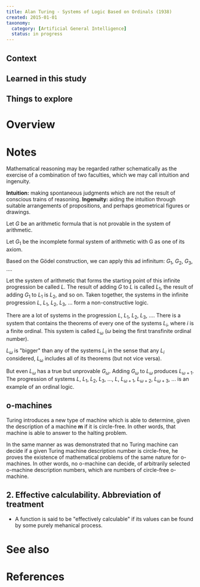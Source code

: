 ```yaml
---
title: Alan Turing - Systems of Logic Based on Ordinals (1938)
created: 2015-01-01
taxonomy:
  category: [Artificial General Intelligence]
  status: in progress
---
```


## Context

## Learned in this study

## Things to explore

# Overview

# Notes

Mathematical reasoning may be regarded rather schematically as the exercise of a combination of two faculties, which we may call intuition and ingenuity.

**Intuition:** making spontaneous judgments which are not the result of conscious trains of reasoning.
**Ingenuity:** aiding the intuition through suitable arrangements of propositions, and perhaps geometrical figures or drawings.

Let $G$ be an arithmetic formula that is not provable in the system of arithmetic.

Let $G_1$ be the incomplete formal system of arithmetic with G as one of its axiom.

Based on the Gödel construction, we can apply this ad infinitum: $G_1$, $G_2$, $G_3$, ....

Let the system of arithmetic that forms the starting point of this infinite progression be called $L$. The result of adding $G$ to $L$ is called $L_1$, the result of adding $G_1$ to $L_1$ is $L_2$, and so on. Taken together, the systems in the infinite progression $L$, $L_1$, $L_2$, $L_3$, ... form a non-constructive logic.

There are a lot of systems in the progression $L$, $L_1$, $L_2$, $L_3$, .... There is a system that contains the theorems of every one of the systems $L_i$, where $i$ is a finite ordinal. This system is called $L_\omega$ ($\omega$ being the first transfinite ordinal number).

$L_\omega$ is "bigger" than any of the systems $L_i$ in the sense that any $L_i$ considered, $L_\omega$ includes all of its theorems (but not vice versa).

But even $L_\omega$ has a true but unprovable $G_\omega$. Adding $G_\omega$ to $L_\omega$ produces $L_{\omega+1}$. The progression of systems $L$, $L_1$, $L_2$, $L_3$, ..., $L$, $L_{\omega+1}$, $L_{\omega+2}$, $L_{\omega+3}$, ... is an example of an ordinal logic.

## o-machines
Turing introduces a new type of machine which is able to determine, given the description of a machine **m** if it is circle-free. In other words, that machine is able to answer to the halting problem.

In the same manner as was demonstrated that no Turing machine can decide if a given Turing machine description number is circle-free, he proves the existence of mathematical problems of the same nature for o-machines. In other words, no o-machine can decide, of arbitrarily selected o-machine description numbers, which are numbers of circle-free o-machine.

## 2. Effective calculability. Abbreviation of treatment
* A function is said to be "effectively calculable" if its values can be found by some purely mehanical process.

# See also

# References
